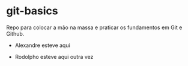 # git-basics
Repo para colocar a mão na massa e praticar os fundamentos em Git e Github.

- Alexandre esteve aqui

- Rodolpho esteve aqui outra vez